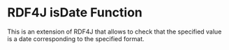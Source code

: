 # RDF4J isDate Function

This is an extension of RDF4J that allows to check that the specified value is a date corresponding to the specified format.
